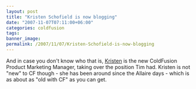 ```yaml
---
layout: post
title: "Kristen Schofield is now blogging"
date: "2007-11-07T07:11:00+06:00"
categories: coldfusion 
tags: 
banner_image: 
permalink: /2007/11/07/Kristen-Schofield-is-now-blogging
---
```


And in case you don't know who that is, <a href="http://www.webbschofield.com/">Kristen</a> is the new ColdFusion Product Marketing Manager, taking over the position Tim had. Kristen is not "new" to CF though - she has been around since the Allaire days - which is as about as "old with CF" as you can get.